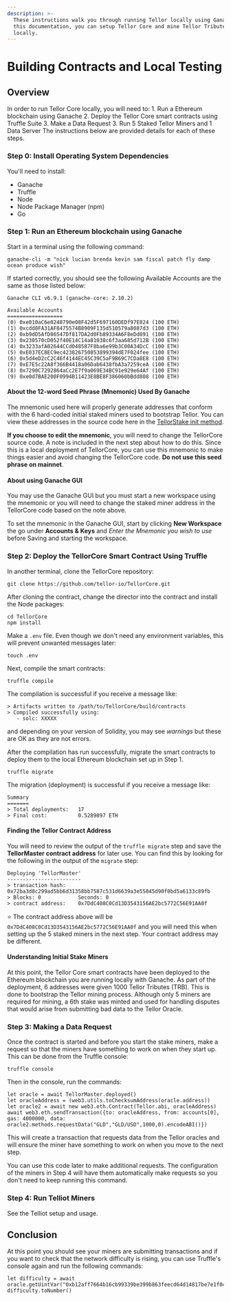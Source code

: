 ```yaml
---
description: >-
  These instructions walk you through running Tellor locally using Ganache. With
  this documentation, you can setup Tellor Core and mine Tellor Tributes
  locally.
---
```


# Building Contracts and Local Testing

## Overview

In order to run Tellor Core locally, you will need to: 1. Run a Ethereum blockchain using Ganache 2. Deploy the Tellor Core smart contracts using Truffle Suite 3. Make a Data Request 3. Run 5 Staked Tellor Miners and 1 Data Server The instructions below are provided details for each of these steps.

### Step 0: Install Operating System Dependencies <a id="step-0-install-operating-system-dependancies"></a>

You'll need to install:

* Ganache
* Truffle
* Node
* Node Package Manager \(npm\)
* Go

### Step 1: Run an Ethereum blockchain using Ganache <a id="step-1-run-an-ethereum-blockchain-using-ganache"></a>

Start in a terminal using the following command:

```text
ganache-cli -m "nick lucian brenda kevin sam fiscal patch fly damp ocean produce wish"
```

If started correctly, you should see the following Available Accounts are the same as those listed below:

```text
Ganache CLI v6.9.1 (ganache-core: 2.10.2)

Available Accounts
==================
(0) 0xe010aC6e0248790e08F42d5F697160DEDf97E024 (100 ETH)
(1) 0xcdd8FA31AF8475574B8909F135d510579a8087d3 (100 ETH)
(2) 0xb9dD5AfD86547Df817DA2d0Fb89334A6F8eDd891 (100 ETH)
(3) 0x230570cD052f40E14C14a81038c6f3aa685d712B (100 ETH)
(4) 0x3233afA02644CCd048587F8ba6e99b3C00A34DcC (100 ETH)
(5) 0xE037EC8EC9ec423826750853899394dE7F024fee (100 ETH)
(6) 0x5d4eD2cC2C46f4144EC45C39C5aF9B69C7CDa8E8 (100 ETH)
(7) 0xE7E5c22A8f366B4418a06Dab6438fbA3a7259ceA (100 ETH)
(8) 0x7290C7292864aCc2E7f9a069E34BC91e929e64Af (100 ETH)
(9) 0xe0d7BAE200F0994B11423E8BE8F386060bBdd808 (100 ETH)
```

#### About the 12-word Seed Phrase \(Mnemonic\) Used By Ganache <a id="about-the-12-word-seed-phrase-mnemonic-used-by-ganache"></a>

The mnemonic used here will properly generate addresses that conform with the 6 hard-coded initial staked miners used to bootstrap Tellor. You can view these addresses in the source code here in the [TellorStake init method](https://github.com/tellor-io/TellorCore/blob/23098d4cc0c717d9d121e26d24e0723db4914f34/contracts/libraries/TellorStake.sol#L24).

**If you choose to edit the mnemonic**, you will need to change the TellorCore source code. A note is included in the next step about how to do this. Since this is a local deployment of TellorCore, you can use this mnemonic to make things easier and avoid changing the TellorCore code. **Do not use this seed phrase on mainnet**.

#### About using Ganache GUI <a id="about-using-ganache-gui"></a>

You may use the Ganache GUI but you must start a new workspace using the mnemonic or you will need to change the staked miner address in the TellorCore code based on the note above.

To set the mnemonic in the Ganache GUI, start by clicking **New Workspace** the go under **Accounts & Keys** and _Enter the Mnemonic you wish to use_ before Saving and starting the workspace.

### Step 2: Deploy the TellorCore Smart Contract Using Truffle <a id="step-2-deploy-the-tellorcore-smart-contract-using-truffle"></a>

In another terminal, clone the TellorCore repository:

```text
git clone https://github.com/tellor-io/TellorCore.git
```

After cloning the contract, change the director into the contract and install the Node packages:

```text
cd TellorCore
npm install
```

Make a `.env` file. Even though we don't need any environment variables, this will prevent unwanted messages later:

```text
touch .env
```

Next, compile the smart contracts:

```text
truffle compile
```

The compilation is successful if you receive a message like:

```text
> Artifacts written to /path/to/TellorCore/build/contracts
> Compiled successfully using:
   - solc: XXXXX
```

and depending on your version of Solidity, you may see _warnings_ but these are OK as they are not errors.

After the compilation has run successfully, migrate the smart contracts to deploy them to the local Ethereum blockchain set up in Step 1.

```text
truffle migrate
```

The migration \(deployment\) is successful if you receive a message like:

```text
Summary
=======
> Total deployments:   17
> Final cost:          0.5289897 ETH
```

#### Finding the Tellor Contract Address <a id="finding-the-tellor-contract-address"></a>

You will need to review the output of the `truffle migrate` step and save the **TellorMaster contract address** for later use. You can find this by looking for the following in the output of the `migrate` step:

```text
Deploying 'TellorMaster'
------------------------
> transaction hash:    0x72ba3d8c299ad5bb6d31358bb7587c531d6639a3e55045d90f0bd5a6133c89fb
> Blocks: 0            Seconds: 0
> contract address:    0x7DdC408C0Cd13D3543156AE2bc5772C56E91AA0f
```

:star: The contract address above will be `0x7DdC408C0Cd13D3543156AE2bc5772C56E91AA0f` and you will need this when setting up the 5 staked miners in the next step. Your contract address may be different.

#### Understanding Initial Stake Miners <a id="understanding-initial-stake-miners"></a>

At this point, the Tellor Core smart contracts have been deployed to the Ethereum blockchain you are running locally with Ganache. As part of the deployment, 6 addresses were given 1000 Tellor Tributes \(TRB\). This is done to bootstrap the Tellor mining process. Although only 5 miners are required for mining, a 6th stake was minted and used for handling disputes that would arise from submitting bad data to the Tellor Oracle.

### Step 3: Making a Data Request <a id="step-3-making-a-data-request"></a>

Once the contract is started and before you start the stake miners, make a request so that the miners have something to work on when they start up. This can be done from the Truffle console:

```text
truffle console
```

Then in the console, run the commands:

```text
let oracle = await TellorMaster.deployed()
let oracleAddress = (web3.utils.toChecksumAddress(oracle.address))
let oracle2 = await new web3.eth.Contract(Tellor.abi, oracleAddress)
await web3.eth.sendTransaction({to: oracleAddress, from: accounts[0], gas: 4000000, data: oracle2.methods.requestData("GLD","GLD/USD",1000,0).encodeABI()})
```

This will create a transaction that requests data from the Tellor oracles and will ensure the miner have something to work on when you move to the next step.

You can use this code later to make additional requests. The configuration of the miners in Step 4 will have them automatically make requests so you don't need to keep running this command.

### Step 4: Run Telliot Miners <a id="step-4-run-5-staked-tellor-miners-and-1-data-server"></a>

See the Telliot setup and usage.

## Conclusion <a id="conclusion"></a>

At this point you should see your miners are submitting transactions and if you want to check that the network difficulty is rising, you can use Truffle's console again and run the following commands:

```text
let difficulty = await oracle.getUintVar("0xb12aff7664b16cb99339be399b863feecd64d14817be7e1f042f97e3f358e64e")
difficulty.toNumber()
```

